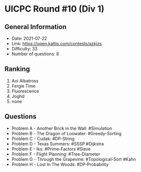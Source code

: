 # UICPC Round #10 (Div 1)
## General Information
- Date: 2021-07-22
- Link: https://open.kattis.com/contests/azkjzs
- Difficulty: 33
- Number of questions: 8
## Ranking
1. Aoi Albatross
2. Fergie Time
3. Fluorescence
4. Joghd
5. none
## Questions
- Problem A - Another Brick in the Wall: #Simulation
- Problem B - The Dragon of Loowater: #Greedy-Sorting
- Problem C - Cudak: #DP-String
- Problem D - Texas Summers: #SSSP #Dijkstra
- Problem E - Iks: #Prime-Factors #Sieve 
- Problem F - Flight Planning: #Tree-Diameter
- Problem G - Through the Grapevine: #Topological-Sort #Kahn
- Problem H - Lost In The Woods: #DP-Probability

